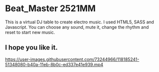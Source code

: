 # Beat_Master 2521MM

This is a virtual DJ table to create electro music. I used HTML5, SASS and Javascript.
You can choose any sound, mute it, change the rhythm and reset to start new music.

## I hope you like it.


https://user-images.githubusercontent.com/73244966/118185241-51348080-b40a-11eb-8b0c-ed337e41e939.mp4



